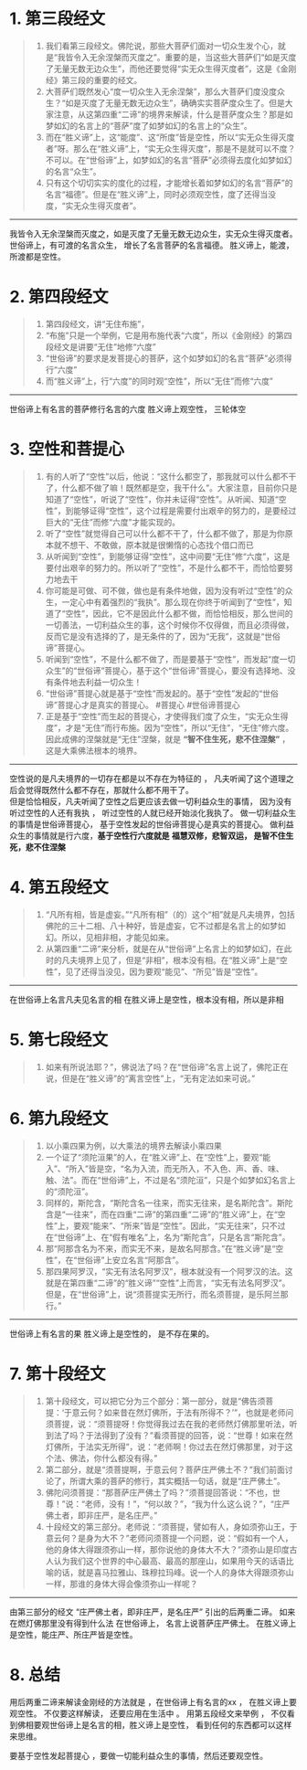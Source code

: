
# 1. 第三段经文

> 1. 我们看第三段经文。佛陀说，那些大菩萨们面对一切众生发个心，就是“我皆令入无余涅槃而灭度之”。重要的是，当这些大菩萨们“如是灭度了无量无数无边众生”，而他还要觉得“实无众生得灭度者”，这是《金刚经》第三段的重要的经文。
> 2. 大菩萨们既然发心“度一切众生入无余涅槃”，那么大菩萨们度没度众生？“如是灭度了无量无数无边众生”，确确实实菩萨度众生了。但是大家注意，从这第四重“二谛”的境界来解读，什么是菩萨度众生？那是如梦如幻的名言上的“菩萨”度了如梦如幻的名言上的“众生”。
> 3. 而在“胜义谛”上，这“能度”、这“所度”皆是空性，所以“实无众生得灭度者”呀。那么在“胜义谛”上，“实无众生得灭度”，那是不是就可以不度？不可以。在“世俗谛”上，如梦如幻的名言“菩萨”必须得去度化如梦如幻的名言“众生”。
> 4. 只有这个切切实实的度化的过程，才能增长着如梦如幻的名言“菩萨”的名言“福德”。但是在“胜义谛”上，同时必须观空性，度了还得当没度，“实无众生得灭度者”。

---
我皆令入无余涅槃而灭度之，如是灭度了无量无数无边众生，实无众生得灭度者。
世俗谛上，有可渡的名言众生， 增长了名言菩萨的名言福德。 
胜义谛上，能渡，所渡都是空性。


# 2. 第四段经文

> 1. 第四段经文，讲“无住布施”， 
> 2. “布施”只是一个举例，它是用布施代表“六度”，所以《金刚经》的第四段经文是讲要“无住”地修“六度”
> 3. “世俗谛”的要求是发菩提心的菩萨，这个如梦如幻的名言“菩萨”必须得行“六度”
> 4. 而“胜义谛”上，行“六度”的同时观“空性”，所以“无住”而修“六度”
> 

---
世俗谛上有名言的菩萨修行名言的六度
胜义谛上观空性， 三轮体空


# 3. 空性和菩提心
> 1. 有的人听了“空性”以后，他说：“这什么都空了，那我就可以什么都不干了，什么都不做了嘛！既然都是空，我干什么”。大家注意，目前你只是知道了“空性”，听说了“空性”，你并未证得“空性”。从听闻、知道“空性”，到能够证得“空性”，这个过程是需要付出艰辛的努力的，是要经过巨大的“无住”而修“六度”才能实现的。
> 2. 听了“空性”就觉得自己可以什么都不干了，什么都不做了，那是为你原本就不想干、不敢做，原本就是很懒惰的心态找个借口而已
> 3. 从听闻到“空性”，到能够证得“空性”，这中间要“无住”修“六度”，这是要付出艰辛的努力的。所以听了“空性”，不是什么都不干，而恰恰要努力地去干
> 4. 你可能是可做、可不做，做也是有条件地做，因为没有听过“空性”的众生，一定心中有着强烈的“我执”。那么现在你终于听闻到了“空性”，知道了“空性”，因此，它不是因此什么都不做，而恰恰相反，那么世间的一切善法，一切利益众生的事，这个时候你不仅得做，而且必须得做，反而它是没有选择的了，是无条件的了，因为“无我”，这就是“世俗谛”菩提心。
> 5. 听闻到“空性”，不是什么都不做了，而是要基于“空性”，而发起“度一切众生”的“世俗谛”菩提心，基于这个“世俗谛”菩提心，要没有选择地、没有条件地去利益一切众生！
> 6. “世俗谛”菩提心就是基于“空性”而发起的。基于“空性”发起的“世俗谛”菩提心才是真实的菩提心。     #菩提心 #世俗谛菩提心
> 7. 正是基于“空性”而生起的菩提心，才使得我们度了众生，“实无众生得度”，才是“无住”而行布施。因为“空性”，所以“无住”，“无住”修六度。因此成佛的涅槃就是“无住”涅槃，就是 **“智不住生死，悲不住涅槃”** ，这是大乘佛法根本的境界。

---

空性说的是凡夫境界的一切存在都是以不存在为特征的 ， 凡夫听闻了这个道理之后会觉得既然什么都不存在，那就什么都不用干了。  
但是恰恰相反，凡夫听闻了空性之后更应该去做一切利益众生的事情， 因为没有听过空性的人还有我执 ， 听过空性的人就已经开始淡化我执了。
做一切利益众生的事情是世俗谛菩提心， 基于空性发起的世俗谛菩提心是真实的菩提心。
做利益众生的事情就是行六度，**基于空性行六度就是** **福慧双修，悲智双运， 是智不住生死，悲不住涅槃**

# 4. 第五段经文

> 1. “凡所有相，皆是虚妄。”“凡所有相”（的）这个“相”就是凡夫境界，包括佛陀的三十二相、八十种好，皆是虚妄，它不过都是名言上的如梦如幻。所以，见相非相，才能见如来。
> 2. 从第四重“二谛”来分析，就是在从“世俗谛”上名言上的如梦如幻，在此时的凡夫境界上见了，但是“非相”，根本没有相。在“胜义谛”上是“空性”，见了还得当没见，因为要观“能见”、“所见”皆是“空性”。



---
在世俗谛上名言凡夫见名言的相
在胜义谛上是空性，根本没有相，所以是非相


# 5. 第七段经文

> 1. 如来有所说法耶？”，佛说法了吗？在“世俗谛”名言上说了，佛陀正在说，但是在“胜义谛”的“离言空性”上，“无有定法如来可说。”

# 6. 第九段经文

> 1. 以小乘四果为例，以大乘法的境界去解读小乘四果
> 2. 一个证了“须陀洹果”的人，在“胜义谛”上、在“空性”上，要观“能入”、“所入”皆是空，“名为入流，而无所入，不入色、声、香、味、触、法”。而在“世俗谛”上，不过是名“须陀洹”，只是个如梦如幻名言上的“须陀洹”。
> 3. 同样的，斯陀含，“斯陀含名一往来，而实无往来，是名斯陀含”。斯陀含是“一往来”，而在四重“二谛”的第四重“二谛”的“胜义谛”上，在“空性”上，要观“能来”、“所来”皆是“空性”。因此，“实无往来”，只不过在“世俗谛”上、在“假有唯名”上，名为“斯陀含”，只是名言“斯陀含”。
> 4. 那“阿那含名为不来，而实无不来，是故名阿那含。”在“胜义谛”是“空性”，在“世俗谛”上安立名言“阿那含”。
> 5. 那四果阿罗汉，“实无有法名阿罗汉”，根本就没有一个阿罗汉的法。这就是在第四重“二谛”的“胜义谛”“空性”上而言，“实无有法名阿罗汉”。但是，在“世俗谛”上，说“须菩提实无所行，而名须菩提，是乐阿兰那行。”

---

世俗谛上有名言的果
胜义谛上是空性的， 是不存在果的。


# 7. 第十段经文

> 1. 第十段经文，可以把它分为三个部分：第一部分，就是“佛告须菩提：‘于意云何？如来昔在然灯佛所，于法有所得不？’”，也就是老师问须菩提，说：“须菩提呀！你觉得我过去在我的老师然灯佛那里听法，听到法了吗？于法得到了没有？”看须菩提的回答，说：“世尊！如来在然灯佛所，于法实无所得”，说：“老师啊！你过去在然灯佛那里，对于这个法、佛法，你什么都没有得。”
> 2. 第二部分，就是“须菩提啊，于意云何？菩萨庄严佛土不？”我们前面讨论了，所谓大乘的菩萨的修行，其实概括一句话，就是“庄严佛土”。
> 3. 佛陀问须菩提：“那菩萨庄严佛土了吗？”须菩提回答说：“不也，世尊！”说：“老师，没有！”，“何以故？”，“我为什么这么说？”，“庄严佛土者，即非庄严，是名庄严。”
> 4. 十段经文的第三部分。老师说：“须菩提，譬如有人，身如须弥山王，于意云何？是身为大不？”老师问须菩提一个问题，说：“假如有一个人，他的身体大得跟须弥山一样，那你说他的身体大不大？”须弥山是印度古人认为我们这个世界的中心最高、最高的那座山，如果用今天的话语比喻的话，就是喜马拉雅山、珠穆拉玛峰。说一个人的身体大得跟须弥山一样，那谁的身体大得会像须弥山一样呢？


---

由第三部分的经文   “庄严佛土者，即非庄严，是名庄严”  引出的后两重二谛。
如来在燃灯佛那里没有得到什么法
在世俗谛上， 名言上说菩萨庄严佛土。
在胜义谛上是空性，能庄严、所庄严皆是空性。


# 8. 总结

用后两重二谛来解读金刚经的方法就是 ，在世俗谛上有名言的xx ， 在胜义谛上要观空性。
不仅要这样解读， 还要应用在生活中 。 用第五段经文来举例 ， 不仅看到佛相要观世俗谛上是名言的相，胜义谛上是空性， 看到任何的东西都可以这样来思维。

要基于空性发起菩提心 ，要做一切能利益众生的事情，然后还要观空性。